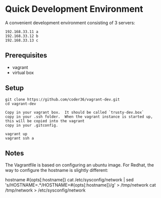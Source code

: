 Quick Development Environment
=============================

A convenient development environment consisting of 3 servers:

    192.168.33.11 a
    192.168.33.12 b
    192.168.33.13 c


Prerequisites
-------------

  * vagrant
  * virtual box


Setup
-----

    git clone https://github.com/coder36/vagrant-dev.git
    cd vagrant-dev

    Copy in your vagrant box.  It should be called `trusty-dev.box` 
    copy in your .ssh folder.  When the vagrant instance is started up, this will be copied into the vagrant 
    copy in your .gitconfig.  

    vagrant up
    vagrant ssh a


Notes
-----

The Vagrantfile is based on configuring an ubuntu image.  For Redhat, the way to configure the hostname is slightly different:

   hostname #{opts[:hostname]}
   cat /etc/sysconfig/network | sed 's/HOSTNAME=.*/HOSTNAME=#{opts[:hostname]}/g' > /tmp/network
   cat /tmp/network > /etc/sysconfig/network 
